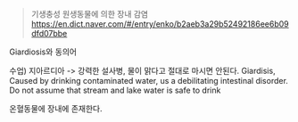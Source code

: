 >기생충성 원생동물에 의한 장내 감염
>https://en.dict.naver.com/#/entry/enko/b2aeb3a29b52492186ee6b09dfd07bbe

Giardiosis와 동의어

수업)
지아르디아
-> 강력한 설사병, 물이 맑다고 절대로 마시면 안된다.
Giardisis, Caused by drinking contaminated water, us a debilitating intestinal disorder. Do not assume that stream and lake water is safe to drink

온혈동물에 장내에 존재한다.